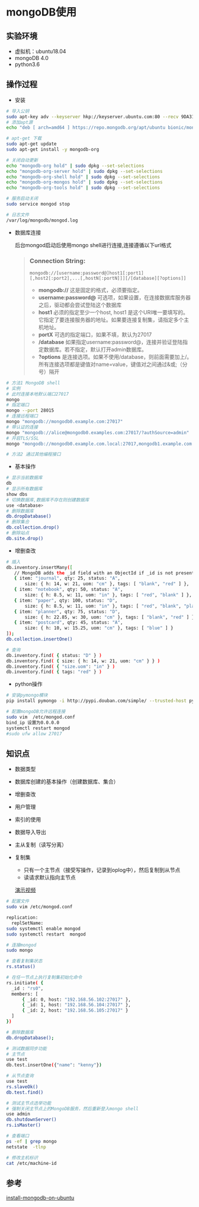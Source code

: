 # mongoDB使用

## 实验环境

- 虚拟机：ubuntu18.04 
- mongoDB 4.0
- python3.6

## 操作过程

- 安装

```bash
# 导入公钥
sudo apt-key adv --keyserver hkp://keyserver.ubuntu.com:80 --recv 9DA31620334BD75D9DCB49F368818C72E52529D4
# 添加apt源
echo "deb [ arch=amd64 ] https://repo.mongodb.org/apt/ubuntu bionic/mongodb-org/4.0 multiverse" | sudo tee /etc/apt/sources.list.d/mongodb-org-4.0.list

# apt-get 下载 
sudo apt-get update
sudo apt-get install -y mongodb-org

# 关闭自动更新
echo "mongodb-org hold" | sudo dpkg --set-selections
echo "mongodb-org-server hold" | sudo dpkg --set-selections
echo "mongodb-org-shell hold" | sudo dpkg --set-selections
echo "mongodb-org-mongos hold" | sudo dpkg --set-selections
echo "mongodb-org-tools hold" | sudo dpkg --set-selections

# 服务启动关闭
sudo service mongod stop

# 日志文件
/var/log/mongodb/mongod.log
```

- 数据库连接

  后台mongod启动后使用mongo shell进行连接,连接遵循以下url格式

  > ### Connection String:
  >
  > `mongodb://[username:password@]host1[:port1][,host2[:port2],...[,hostN[:portN]]][/[database][?options]]`
  >
  > - **mongodb://** 这是固定的格式，必须要指定。
  > - **username:password@** 可选项，如果设置，在连接数据库服务器之后，驱动都会尝试登陆这个数据库
  > - **host1** 必须的指定至少一个host, host1 是这个URI唯一要填写的。它指定了要连接服务器的地址。如果要连接复制集，请指定多个主机地址。
  > - **portX** 可选的指定端口，如果不填，默认为27017
  > - **/database** 如果指定username:password@，连接并验证登陆指定数据库。若不指定，默认打开admin数据库。
  > - **?options** 是连接选项。如果不使用/database，则前面需要加上/。所有连接选项都是键值对name=value，键值对之间通过&或;（分号）隔开

```bash
# 方法1 MongoDB shell
# 实例
# 此时连接本地默认端口27017
mongo 
# 指定端口
mongo --port 28015
# 连接远程端口
mongo "mongodb://mongodb0.example.com:27017"
# 带认证的连接
mongo "mongodb://alice@mongodb0.examples.com:27017/?authSource=admin"
# 开启TLS/SSL 
mongo "mongodb://mongodb0.example.com.local:27017,mongodb1.example.com.local:27017,mongodb2.example.com.local:27017/?replicaSet=replA&ssl=true"

# 方法2 通过其他编程接口

```

- 基本操作

```bash
# 显示当前数据库
db
# 显示所有数据库
show dbs
# 切换数据库,数据库不存在则创建数据库
use <database>
# 删除数据库
db.dropDatabase()
# 删除集合
db.collection.drop()
# 删除站点
db.site.drop()
```

- 增删查改

```bash
# 插入
db.inventory.insertMany([
   // MongoDB adds the _id field with an ObjectId if _id is not present
   { item: "journal", qty: 25, status: "A",
       size: { h: 14, w: 21, uom: "cm" }, tags: [ "blank", "red" ] },
   { item: "notebook", qty: 50, status: "A",
       size: { h: 8.5, w: 11, uom: "in" }, tags: [ "red", "blank" ] },
   { item: "paper", qty: 100, status: "D",
       size: { h: 8.5, w: 11, uom: "in" }, tags: [ "red", "blank", "plain" ] },
   { item: "planner", qty: 75, status: "D",
       size: { h: 22.85, w: 30, uom: "cm" }, tags: [ "blank", "red" ] },
   { item: "postcard", qty: 45, status: "A",
       size: { h: 10, w: 15.25, uom: "cm" }, tags: [ "blue" ] }
]);
db.collection.insertOne() 

# 查询
db.inventory.find( { status: "D" } )
db.inventory.find( { size: { h: 14, w: 21, uom: "cm" } } )
db.inventory.find( { "size.uom": "in" } )
db.inventory.find( { tags: "red" } )
```

- python操作

```bash
# 安装pymongo模块 
pip install pymongo -i http://pypi.douban.com/simple/ --trusted-host pypi.douban.com

# 配置mongoDB允许远程连接
sudo vim  /etc/mongod.conf
bind_ip 设置为0.0.0.0
systemctl restart mongod 
#sudo ufw allow 27017
```

## 知识点

- 数据类型
- 数据库创建的基本操作（创建数据库、集合）
- 增删查改
- 用户管理
- 索引的使用
- 数据导入导出
- 主从复制（读写分离）
- 复制集
  - 只有一个主节点（接受写操作，记录到oplog中），然后复制到从节点
  - 读请求默认指向主节点

  [演示视频](https://weibo.com/tv/v/Hv2qgj4IZ?fid=1034:4373974055069394)

```bash
# 配置文件
sudo vim /etc/mongod.conf

replication:
  replSetName:
sudo systemctl enable mongod
sudo systemctl restart  mongod

# 连接mongod
sudo mongo

# 查看复制集状态
rs.status()

# 在任一节点上执行复制集初始化命令
rs.initiate( {
  _id : "rs0",
  members: [
      { _id: 0, host: "192.168.56.102:27017" },
      { _id: 1, host: "192.168.56.104:27017" },
      { _id: 2, host: "192.168.56.105:27017" }
  ]
})

# 删除数据库
db.dropDatabase();

# 测试数据同步功能
# 主节点
use test
db.test.insertOne({"name": "kenny"})

# 从节点查询
use test
rs.slaveOk()
db.test.find()

# 测试主节点选举功能
# 强制关闭主节点上的MongoDB服务，然后重新登入mongo shell
use admin
db.shutdownServer()
rs.isMaster()

# 查看端口
ps -ef | grep mongo
netstate  -tlnp

# 修改主机标识
cat /etc/machine-id
```

## 参考

[install-mongodb-on-ubuntu](https://docs.mongodb.com/manual/tutorial/install-mongodb-on-ubuntu/)